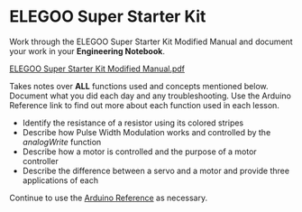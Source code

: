 # ELEGOO Super Starter Kit

Work through the ELEGOO Super Starter Kit Modified Manual and document your work in your **Engineering Notebook**. 

[ELEGOO Super Starter Kit Modified Manual.pdf](https://drive.google.com/file/d/1NraGIXAlAI1MwXx4jRjtZSrbcVZILz7m/view?usp=drive_link)

Takes notes over **ALL** functions used and concepts mentioned below. Document what you did each day and any troubleshooting.  Use the Arduino Reference link to find out more about each function used in each lesson. 

* Identify the resistance of a resistor using its colored stripes
* Describe how Pulse Width Modulation works and controlled by the *analogWrite* function
* Describe how a motor is controlled and the purpose of a motor controller
* Describe the difference between a servo and a motor and provide three applications of each

Continue to use the [Arduino Reference](https://www.arduino.cc/reference/en/) as necessary. 
